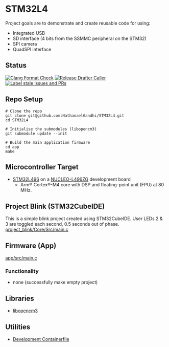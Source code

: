 # STM32L4

Project goals are to demonstrate and create reusable code for using:

- Integrated USB
- SD interface (4 bits from the SSMMC peripheral on the STM32)
- SPI camera
- QuadSPI interface

## Status

[![Clang Format Check](https://github.com/NathanaelGandhi/NgUsbToSerialAdapter/actions/workflows/clang-format-check-caller.yaml/badge.svg)](https://github.com/NathanaelGandhi/NgUsbToSerialAdapter/actions/workflows/clang-format-check-caller.yaml)
[![Release Drafter Caller](https://github.com/NathanaelGandhi/NgUsbToSerialAdapter/actions/workflows/release-drafter-caller.yaml/badge.svg)](https://github.com/NathanaelGandhi/NgUsbToSerialAdapter/actions/workflows/release-drafter-caller.yaml)
[![Label stale issues and PRs](https://github.com/NathanaelGandhi/NgUsbToSerialAdapter/actions/workflows/stale-caller.yaml/badge.svg)](https://github.com/NathanaelGandhi/NgUsbToSerialAdapter/actions/workflows/stale-caller.yaml)

## Repo Setup

```shell
# Clone the repo
git clone git@github.com:NathanaelGandhi/STM32L4.git
cd STM32L4

# Initialise the submodules (libopencm3)
git submodule update --init

# Build the main application firmware
cd app
make
```

## Microcontroller Target

- [STM32L496](https://www.st.com/en/microcontrollers-microprocessors/stm32l4x6.html) on a [NUCLEO-L496ZG](https://www.st.com/en/evaluation-tools/nucleo-l496zg.html) development board
  - Arm® Cortex®-M4 core with DSP and floating-point unit (FPU) at 80 MHz.

## Project Blink (STM32CubeIDE)

This is a simple blink project created using STM32CubeIDE. User LEDs 2 & 3 are toggled each second, 0.5 seconds out of phase.
[project_blink/Core/Src/main.c](project_blink/Core/Src/main.c)

## Firmware (App)

[app/src/main.c](app/src/main.c)

### Functionality

- none (successfully make empty project)

## Libraries

- [libopencm3](libs/libopencm3/)

## Utilities

- [Development Containerfile](utils/Containerfile.dev.stm32)
